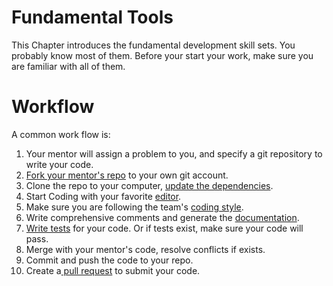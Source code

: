 # Fundamental Tools

This Chapter introduces the fundamental development skill sets. You probably know most of them.  Before your start your work, make sure you are familiar with all of them.

# Workflow

A common work flow is:

1. Your mentor will assign a problem to you, and specify a git repository to write your code.
2. [Fork your mentor's repo](/git#Fork) to your own git account.
3. Clone the repo to your computer, [update the dependencies](/basic/dependency.md).
4. Start Coding with your favorite [editor](/basic/editor.md).
5. Make sure you are following the team's [coding style](/basic/style.md).
6. Write comprehensive comments and generate the [documentation](/basic/documentation.md).
7. [Write tests](/basic/test.md) for your code. Or if tests exist, make sure your code will pass.
8. Merge with your mentor's code, resolve conflicts if exists.
9. Commit and push the code to your repo.
10. Create a[ pull request](/basic/git.md) to submit your code. 

# 



